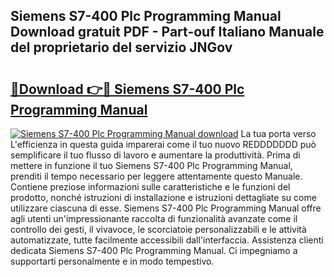 ## Siemens S7-400 Plc Programming Manual Download gratuit PDF - Part-ouf Italiano Manuale del proprietario del servizio JNGov

# <h2><a href="http://dfdktsf.blite.top/?on=Siemens+S7-400+Plc+Programming+Manual">🔗Download 👉🔴 Siemens S7-400 Plc Programming Manual</a></h2>

[![Siemens S7-400 Plc Programming Manual download](https://i.imgur.com/lujVjoI.png)](http://dfdktsf.blite.top/?on=Siemens+S7-400+Plc+Programming+Manual)
La tua porta verso L'efficienza in questa guida imparerai come il tuo nuovo REDDDDDDD può semplificare il tuo flusso di lavoro e aumentare la produttività. Prima di mettere in funzione il tuo Siemens S7-400 Plc Programming Manual, prenditi il tempo necessario per leggere attentamente questo Manuale. Contiene preziose informazioni sulle caratteristiche e le funzioni del prodotto, nonché istruzioni di installazione e istruzioni dettagliate su come utilizzare ciascuna di esse. Siemens S7-400 Plc Programming Manual offre agli utenti un'impressionante raccolta di funzionalità avanzate come il controllo dei gesti, il vivavoce, le scorciatoie personalizzabili e le attività automatizzate, tutte facilmente accessibili dall'interfaccia. Assistenza clienti dedicata Siemens S7-400 Plc Programming Manual. Ci impegniamo a supportarti personalmente e in modo tempestivo.
